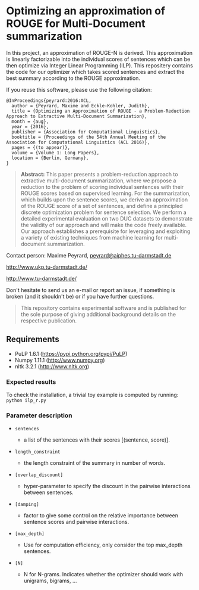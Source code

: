 # Optimizing an approximation of ROUGE for Multi-Document summarization

In this project, an approximation of ROUGE-N is derived. This approximation is linearly factorizable into the individual scores of sentences which can be then optimize via Integer Linear Programming (ILP). This repositery contains the code for our optimizer which takes scored sentences and extract the best summary according to the ROUGE approximation. 

If you reuse this software, please use the following citation:

```
@InProceedings{peyrard:2016:ACL,
  author = {Peyrard, Maxime and Eckle-Kohler, Judith},
  title = {Optimizing an Approximation of ROUGE - a Problem-Reduction Approach to Extractive Multi-Document Summarization},
  month = {aug},
  year = {2016},
  publisher = {Association for Computational Linguistics},
  booktitle = {Proceedings of the 54th Annual Meeting of the Association for Computational Linguistics (ACL 2016)},
  pages = {(to appear)},
  volume = {Volume 1: Long Papers},
  location = {Berlin, Germany},
}
```

> **Abstract:** This paper presents a problem-reduction approach to extractive multi-document summarization, where we propose a reduction to the problem of scoring individual sentences with their ROUGE scores based on supervised learning. For the summarization, which builds upon the sentence scores, we derive an approximation of the ROUGE score of a set of sentences, and define a principled discrete optimization problem for sentence selection. We perform a detailed experimental evaluation on two DUC datasets to demonstrate the validity of our approach and will make the code freely available. Our approach establishes a prerequisite for leveraging and exploiting a variety of existing techniques from machine learning for multi-document summarization.


Contact person: Maxime Peyrard, peyrard@aiphes.tu-darmstadt.de

http://www.ukp.tu-darmstadt.de/

http://www.tu-darmstadt.de/


Don't hesitate to send us an e-mail or report an issue, if something is broken (and it shouldn't be) or if you have further questions.

> This repository contains experimental software and is published for the sole purpose of giving additional background details on the respective publication. 


## Requirements

* PuLP 1.6.1 (https://pypi.python.org/pypi/PuLP)
* Numpy 1.11.1 (http://www.numpy.org)
* nltk 3.2.1 (http://www.nltk.org)

### Expected results

To check the installation, a trivial toy example is computed by running:
`python ilp_r.py`

### Parameter description

* `sentences`
  * a list of the sentences with their scores [(sentence, score)].

* `length_constraint`
  * the length constraint of the summary in number of words.

* `[overlap_discount]`
  * hyper-parameter to specify the discount in the pairwise interactions between sentences. 
  
* `[damping]`
  * factor to give some control on the relative importance between sentence scores and pairwise interactions.

* `[max_depth]`
  * Use for computation efficiency, only consider the top max_depth sentences.

* `[N]`
  * N for N-grams. Indicates whether the optimizer should work with unigrams, bigrams, ...
